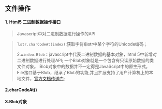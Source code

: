 ## 文件操作

#### 1. Html5 二进制数据操作接口

>Javascript中对二进制数据进行操作的API

>1.`str.charCodeAt(index)`:获取字符串str中某个字符的Unicode编码；
>
>2.`window.Blob`：javascript中代表二进制数据的基本对象，html 5中新增对二进制数据进行处理API;
>一个Blob对象就是一个包含有只读原始数据的类文件对象。
Blob对象中的数据并不一定得是JavaScript中的原生形式。
File接口基于Blob，继承了Blob的功能,并且扩展支持了用户计算机上的本地文件，[官方文档传送门](https://developer.mozilla.org/zh-CN/docs/Web/API/Blob);



#### 2.charCodeAt()


#### 3.Blob对象